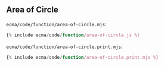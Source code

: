 ## Area of Circle

`ecma/code/function/area-of-circle.mjs`:
```js
{% include ecma/code/function/area-of-circle.js %}
```

`ecma/code/function/area-of-circle.print.mjs`:
```js
{% include ecma/code/function/area-of-circle.print.mjs %}
```
